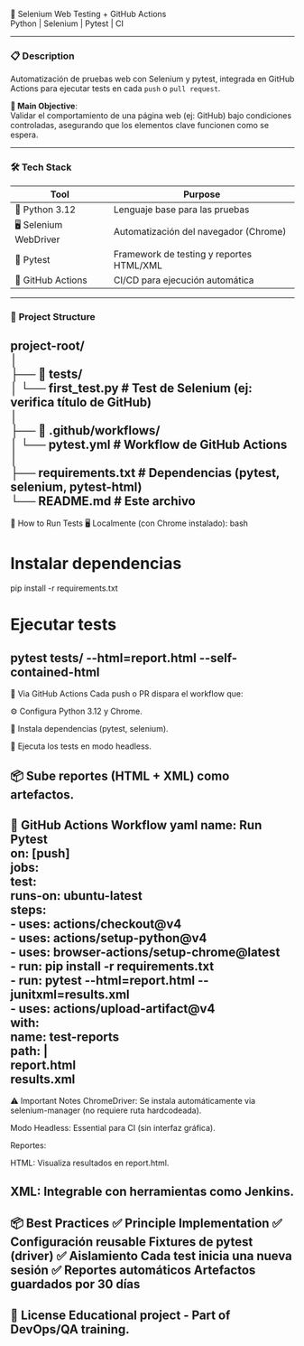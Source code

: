 🔧 Selenium Web Testing + GitHub Actions  
Python | Selenium | Pytest | CI  

---

### 📋 **Description**  
Automatización de pruebas web con Selenium y pytest, integrada en GitHub Actions para ejecutar tests en cada `push` o `pull request`.  

**🎯 Main Objective**:  
Validar el comportamiento de una página web (ej: GitHub) bajo condiciones controladas, asegurando que los elementos clave funcionen como se espera.  

---

### 🛠️ **Tech Stack**  
| Tool                | Purpose                                  |  
|---------------------|------------------------------------------|  
| 🐍 Python 3.12      | Lenguaje base para las pruebas           |  
| 🖥️ Selenium WebDriver | Automatización del navegador (Chrome)   |  
| 🧪 Pytest           | Framework de testing y reportes HTML/XML |  
| 🔄 GitHub Actions   | CI/CD para ejecución automática          |  

---

### 📁 **Project Structure**  

project-root/  
│  
├── 📂 tests/  
│   └── first_test.py           # Test de Selenium (ej: verifica título de GitHub)  
│  
├── 📂 .github/workflows/  
│   └── pytest.yml              # Workflow de GitHub Actions  
│  
├── requirements.txt            # Dependencias (pytest, selenium, pytest-html)  
└── README.md                  # Este archivo
---
🧪 How to Run Tests
🖥️ Localmente (con Chrome instalado):
bash
# Instalar dependencias
pip install -r requirements.txt

# Ejecutar tests
pytest tests/ --html=report.html --self-contained-html
---
🔁 Via GitHub Actions
Cada push o PR dispara el workflow que:

⚙️ Configura Python 3.12 y Chrome.

🐍 Instala dependencias (pytest, selenium).

🚀 Ejecuta los tests en modo headless.

📦 Sube reportes (HTML + XML) como artefactos.
---
🔄 GitHub Actions Workflow
yaml
name: Run Pytest  
on: [push]  
jobs:  
  test:  
    runs-on: ubuntu-latest  
    steps:  
      - uses: actions/checkout@v4  
      - uses: actions/setup-python@v4  
      - uses: browser-actions/setup-chrome@latest  
      - run: pip install -r requirements.txt  
      - run: pytest --html=report.html --junitxml=results.xml  
      - uses: actions/upload-artifact@v4  
        with:  
          name: test-reports  
          path: |  
            report.html  
            results.xml
---
⚠️ Important Notes
ChromeDriver: Se instala automáticamente via selenium-manager (no requiere ruta hardcodeada).

Modo Headless: Essential para CI (sin interfaz gráfica).

Reportes:

HTML: Visualiza resultados en report.html.

XML: Integrable con herramientas como Jenkins.
---
📦 Best Practices
✅	Principle	Implementation
✅	Configuración reusable	Fixtures de pytest (driver)
✅	Aislamiento	Cada test inicia una nueva sesión
✅	Reportes automáticos	Artefactos guardados por 30 días
---
📜 License
Educational project - Part of DevOps/QA training.
---
